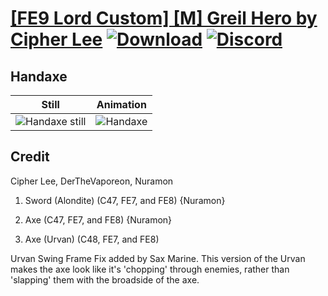 # [\[FE9 Lord Custom\] \[M\] Greil Hero by Cipher Lee](./) [![Download](https://img.shields.io/badge/Download--red?style=social&logo=github)](https://minhaskamal.github.io/DownGit/#/home?url=https://github.com/Klokinator/FE-Repo/tree/main/Battle%20Animations%2FLords%20-%20Vanilla%20and%20Custom%2F%5BFE9%20Lord%20Custom%5D%20%5BM%5D%20Greil%20Hero%20by%20Cipher%20Lee%2F4.%20Handaxe%20(Alt)) [![Discord](https://img.shields.io/badge/Discord--blue?style=social&logo=discord)](https://discord.gg/C7VNGnyTPA)

## Handaxe

| Still | Animation |
| :---: | :-------: |
| ![Handaxe still](./Handaxe_000.png) | ![Handaxe](./Handaxe.gif) |

## Credit

Cipher Lee, DerTheVaporeon, Nuramon

1. Sword (Alondite) (C47, FE7, and FE8) {Nuramon}

3. Axe (C47, FE7, and FE8) {Nuramon}

3. Axe (Urvan) (C48, FE7, and FE8)

Urvan Swing Frame Fix added by Sax Marine. This version of the Urvan makes the axe look like it's 'chopping' through enemies, rather than 'slapping' them with the broadside of the axe.
